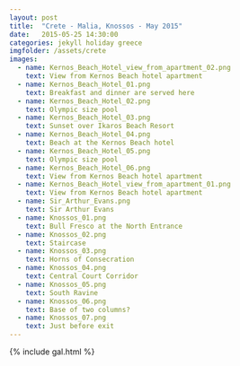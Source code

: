 ```yaml
---
layout: post
title:  "Crete - Malia, Knossos - May 2015"
date:   2015-05-25 14:30:00
categories: jekyll holiday greece
imgfolder: /assets/crete
images:
  - name: Kernos_Beach_Hotel_view_from_apartment_02.png
    text: View from Kernos Beach hotel apartment
  - name: Kernos_Beach_Hotel_01.png
    text: Breakfast and dinner are served here
  - name: Kernos_Beach_Hotel_02.png
    text: Olympic size pool
  - name: Kernos_Beach_Hotel_03.png
    text: Sunset over Ikaros Beach Resort
  - name: Kernos_Beach_Hotel_04.png
    text: Beach at the Kernos Beach hotel
  - name: Kernos_Beach_Hotel_05.png
    text: Olympic size pool
  - name: Kernos_Beach_Hotel_06.png
    text: View from Kernos Beach hotel apartment
  - name: Kernos_Beach_Hotel_view_from_apartment_01.png
    text: View from Kernos Beach hotel apartment
  - name: Sir_Arthur_Evans.png
    text: Sir Arthur Evans
  - name: Knossos_01.png
    text: Bull Fresco at the North Entrance
  - name: Knossos_02.png
    text: Staircase
  - name: Knossos_03.png
    text: Horns of Consecration
  - name: Knossos_04.png
    text: Central Court Corridor
  - name: Knossos_05.png
    text: South Ravine
  - name: Knossos_06.png
    text: Base of two columns?
  - name: Knossos_07.png
    text: Just before exit
---
```


{% include gal.html %}
